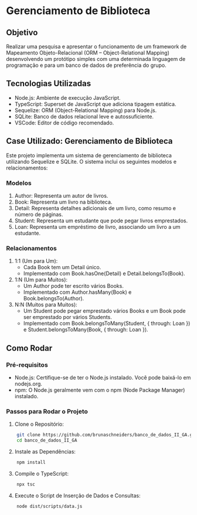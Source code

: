 # Gerenciamento de Biblioteca

## Objetivo

Realizar uma pesquisa e apresentar o funcionamento de um framework de Mapeamento Objeto-Relacional (ORM – Object-Relational Mapping) desenvolvendo um protótipo simples com uma determinada linguagem de programação e para um banco de dados de preferência do grupo.

## Tecnologias Utilizadas

- Node.js: Ambiente de execução JavaScript.
- TypeScript: Superset de JavaScript que adiciona tipagem estática.
- Sequelize: ORM (Object-Relational Mapping) para Node.js.
- SQLite: Banco de dados relacional leve e autossuficiente.
- VSCode: Editor de código recomendado.

## Case Utilizado: Gerenciamento de Biblioteca

Este projeto implementa um sistema de gerenciamento de biblioteca utilizando Sequelize e SQLite. O sistema inclui os seguintes modelos e relacionamentos:

### Modelos

1. Author: Representa um autor de livros.
2. Book: Representa um livro na biblioteca.
3. Detail: Representa detalhes adicionais de um livro, como resumo e número de páginas.
4. Student: Representa um estudante que pode pegar livros emprestados.
5. Loan: Representa um empréstimo de livro, associando um livro a um estudante.

### Relacionamentos

1. 1:1 (Um para Um):
   - Cada Book tem um Detail único.
   - Implementado com Book.hasOne(Detail) e Detail.belongsTo(Book).
2. 1:N (Um para Muitos):
   - Um Author pode ter escrito vários Books.
   - Implementado com Author.hasMany(Book) e Book.belongsTo(Author).
3. N:N (Muitos para Muitos):
   - Um Student pode pegar emprestado vários Books e um Book pode ser emprestado por vários Students.
   - Implementado com Book.belongsToMany(Student, { through: Loan }) e Student.belongsToMany(Book, { through: Loan }).

## Como Rodar

### Pré-requisitos

- Node.js: Certifique-se de ter o Node.js instalado. Você pode baixá-lo em nodejs.org.
- npm: O Node.js geralmente vem com o npm (Node Package Manager) instalado.

### Passos para Rodar o Projeto

1. Clone o Repositório:

```bash
    git clone https://github.com/brunaschneiders/banco_de_dados_II_GA.git
    cd banco_de_dados_II_GA
```

2. Instale as Dependências:

```bash
    npm install
```

3. Compile o TypeScript:

```bash
    npx tsc
```

4. Execute o Script de Inserção de Dados e Consultas:

```bash
    node dist/scripts/data.js
```
